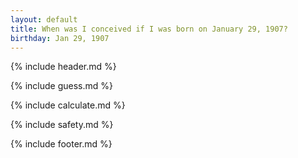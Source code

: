 ```yaml
---
layout: default
title: When was I conceived if I was born on January 29, 1907?
birthday: Jan 29, 1907
---
```


{% include header.md %}

{% include guess.md %}

{% include calculate.md %}

{% include safety.md %}

{% include footer.md %}



